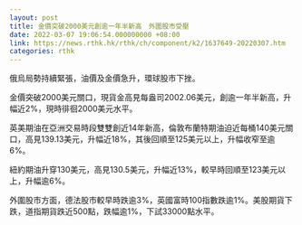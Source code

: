 ```yaml
---
layout: post
title: 金價突破2000美元創逾一年半新高　外圍股市受壓
date: 2022-03-07 19:06:54.000000000 +08:00
link: https://news.rthk.hk/rthk/ch/component/k2/1637649-20220307.htm
categories: rthk
---
```


俄烏局勢持續緊張，油價及金價急升，環球股市下挫。

金價突破2000美元關口，現貨金高見每盎司2002.06美元，創逾一年半新高，升幅近2%，現時徘徊2000美元水平。

英美期油在亞洲交易時段雙雙創近14年新高，倫敦布蘭特期油迫近每桶140美元關口，高見139.13美元，升幅近18%，其後回順至125美元以上，升幅收窄至逾6%。

紐約期油升穿130美元，高見130.5美元，升幅近13%，較早時回順至123美元以上，升幅逾6%。

外圍股市方面，德法股市較早時跌逾3%，英國富時100指數跌逾1%。美股期貨下跌，道指期貨跌近500點，跌幅逾1%，下試33000點水平。
